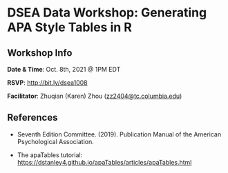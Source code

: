 # DSEA Data Workshop: Generating APA Style Tables in R

## Workshop Info

**Date & Time**: Oct. 8th, 2021 @ 1PM EDT

**RSVP**: http://bit.ly/dsea1008

**Facilitator**: Zhuqian (Karen) Zhou (zz2404@tc.columbia.edu)

## References

- Seventh Edition Committee. (2019). Publication Manual of the American Psychological Association.

- The apaTables tutorial: https://dstanley4.github.io/apaTables/articles/apaTables.html
